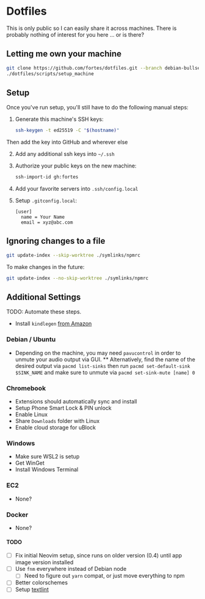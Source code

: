 # Dotfiles

This is only public so I can easily share it across machines. There is probably nothing of interest for you here ... or is there?

## Letting me own your machine

```sh
git clone https://github.com/fortes/dotfiles.git --branch debian-bullseye
./dotfiles/scripts/setup_machine
```

## Setup

Once you've run setup, you'll still have to do the following manual steps:

1. Generate this machine's SSH keys:

   ```sh
   ssh-keygen -t ed25519 -C "$(hostname)"
   ```

Then add the key into GitHub and wherever else

2. Add any additional ssh keys into `~/.ssh`

3. Authorize your public keys on the new machine:

   ```sh
   ssh-import-id gh:fortes
   ```

4. Add your favorite servers into `.ssh/config.local`

5. Setup `.gitconfig.local`:

   ```
   [user]
     name = Your Name
     email = xyz@abc.com
   ```

## Ignoring changes to a file

```sh
git update-index --skip-worktree ./symlinks/npmrc
```

To make changes in the future:

```sh
git update-index --no-skip-worktree ./symlinks/npmrc
```

## Additional Settings

TODO: Automate these steps.

- Install `kindlegen` [from Amazon](https://www.amazon.com/gp/feature.html?ie=UTF8&docId=1000765211)

### Debian / Ubuntu

- Depending on the machine, you may need `pavucontrol` in order to unmute your audio output via GUI.
  \*\* Alternatively, find the name of the desired output via `pacmd list-sinks` then run `pacmd set-default-sink $SINK_NAME` and make sure to unmute via `pacmd set-sink-mute [name] 0`

### Chromebook

- Extensions should automatically sync and install
- Setup Phone Smart Lock & PIN unlock
- Enable Linux
- Share `Downloads` folder with Linux
- Enable cloud storage for uBlock

### Windows

- Make sure WSL2 is setup
- Get WinGet
- Install Windows Terminal

### EC2

- None?

### Docker

- None?

#### TODO

- [ ] Fix initial Neovim setup, since runs on older version (0.4) until app image version installed
- [ ] Use `fnm` everywhere instead of Debian node
  - [ ] Need to figure out `yarn` compat, or just move everything to npm
- [ ] Better colorschemes
- [ ] Setup [textlint](https://github.com/textlint/textlint)
